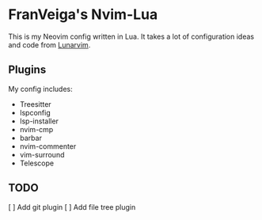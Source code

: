 # FranVeiga's Nvim-Lua

This is my Neovim config written in Lua. It takes a lot of configuration ideas and code from [Lunarvim](lunarvim.org).

## Plugins

My config includes:

- Treesitter
- lspconfig
- lsp-installer
- nvim-cmp
- barbar
- nvim-commenter
- vim-surround
- Telescope

## TODO

[ ] Add git plugin
[ ] Add file tree plugin
